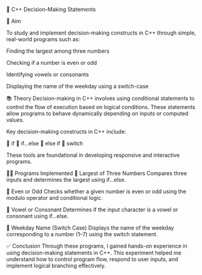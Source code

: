🧠 C++ Decision-Making Statements

📌 Aim

To study and implement decision-making constructs in C++ through simple, real-world programs such as:

Finding the largest among three numbers

Checking if a number is even or odd

Identifying vowels or consonants

Displaying the name of the weekday using a switch-case

📚 Theory
Decision-making in C++ involves using conditional statements to control the flow of execution based on logical conditions. These statements allow programs to behave dynamically depending on inputs or computed values.

Key decision-making constructs in C++ include:

🔹 if
🔹 if...else
🔹 else if
🔹 switch

These tools are foundational in developing responsive and interactive programs.

🧑‍💻 Programs Implemented
🔸 Largest of Three Numbers
Compares three inputs and determines the largest using if...else.

🔸 Even or Odd
Checks whether a given number is even or odd using the modulo operator and conditional logic.

🔸 Vowel or Consonant
Determines if the input character is a vowel or consonant using if...else.

🔸 Weekday Name (Switch Case)
Displays the name of the weekday corresponding to a number (1–7) using the switch statement.

✅ Conclusion
Through these programs, I gained hands-on experience in using decision-making statements in C++. This experiment helped me understand how to control program flow, respond to user inputs, and implement logical branching effectively.



